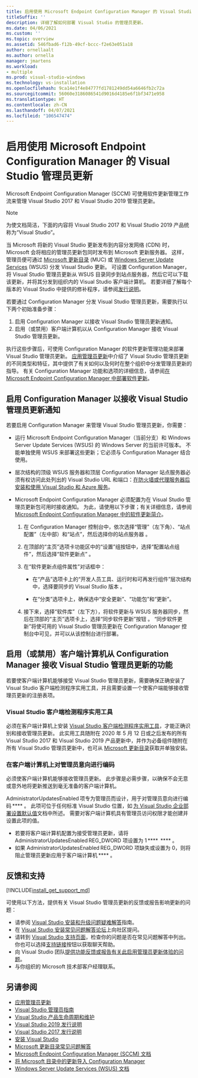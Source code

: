```yaml
---
title: 启用使用 Microsoft Endpoint Configuration Manager 的 Visual Studio 管理员更新
titleSuffix: ''
description: 详细了解如何部署 Visual Studio 的管理员更新。
ms.date: 04/06/2021
ms.custom: ''
ms.topic: overview
ms.assetid: 546fbad6-f12b-49cf-bccc-f2e63e051a18
author: ornellaalt
ms.author: ornella
manager: jmartens
ms.workload:
- multiple
ms.prod: visual-studio-windows
ms.technology: vs-installation
ms.openlocfilehash: 9ca14e1f4e84777fd1781249dd54a6646fb2c72a
ms.sourcegitcommit: 56060e3186086541d9016d4185e6f1bf3471e958
ms.translationtype: HT
ms.contentlocale: zh-CN
ms.lasthandoff: 04/07/2021
ms.locfileid: "106547474"
---
```

# <a name="enabling-administrator-updates-to-visual-studio-with-microsoft-endpoint-configuration-manager"></a>启用使用 Microsoft Endpoint Configuration Manager 的 Visual Studio 管理员更新

Microsoft Endpoint Configuration Manager (SCCM) 可使用软件更新管理工作流来管理 Visual Studio 2017 和 Visual Studio 2019 管理员更新。

> [!NOTE]
> 为使文档简洁，下面的内容将 Visual Studio 2017 和 Visual Studio 2019 产品统称为“Visual Studio”。

当 Microsoft 将新的 Visual Studio 更新发布到内容分发网络 (CDN) 时，Microsoft 会将相应的管理员更新包同时发布到 Microsoft 更新服务器。 这样，管理员便可通过 [Microsoft 更新目录](https://www.catalog.update.microsoft.com/Home.aspx) (MUC) 或 [Windows Server Update Services](https://docs.microsoft.com/windows-server/administration/windows-server-update-services/get-started/windows-server-update-services-wsus) (WSUS) 分发 Visual Studio 更新。 可设置 Configuration Manager，将 Visual Studio 管理员更新从 WSUS 目录同步到站点服务器，然后它可以下载该更新，并将其分发到组织内的 Visual Studio 客户端计算机。 若要详细了解每个版本的 Visual Studio 中提供的修补程序，请参阅[发行说明](https://docs.microsoft.com/visualstudio/releases/2019/release-notes)。 

若要通过 Configuration Manager 分发 Visual Studio 管理员更新，需要执行以下两个初始准备步骤： 
1. 启用 Configuration Manager 以接收 Visual Studio 管理员更新通知。 
2. 启用（或禁用）客户端计算机以从 Configuration Manager 接收 Visual Studio 管理员更新。

执行这些步骤后，可使用 Configuration Manager 的软件更新管理功能来部署 Visual Studio 管理员更新。 [应用管理员更新](../install/applying-administrator-updates.md)中介绍了 Visual Studio 管理员更新的不同类型和特征，其中提供了有关如何以及何时在整个组织中分发管理员更新的指导。 有关 Configuration Manager 功能和选项的详细信息，请参阅[在 Microsoft Endpoint Configuration Manager 中部署软件更新](https://docs.microsoft.com/mem/configmgr/sum/deploy-use/deploy-software-updates)。 

## <a name="enable-configuration-manager-to-receive-visual-studio-administrator-update-notifications"></a>启用 Configuration Manager 以接收 Visual Studio 管理员更新通知 

若要启用 Configuration Manager 来管理 Visual Studio 管理员更新，你需要： 

* 运行 Microsoft Endpoint Configuration Manager（当前分支）和 Windows Server Update Services (WSUS) 的 Windows Server 的当前许可版本。 不能单独使用 WSUS 来部署这些更新；它必须与 Configuration Manager 结合使用。 

* 层次结构的顶级 WSUS 服务器和顶层 Configuration Manager 站点服务器必须有权访问此处列出的 Visual Studio URL 和端口：[在防火墙或代理服务器后安装和使用 Visual Studio 和 Azure 服务](../install/install-and-use-visual-studio-behind-a-firewall-or-proxy-server.md)。  

* Microsoft Endpoint Configuration Manager 必须配置为在 Visual Studio 管理员更新包可用时接收通知。  为此，请使用以下步骤；有关详细信息，请参阅 [ Microsoft Endpoint Configuration Manager 中的软件更新简介](https://docs.microsoft.com/mem/configmgr/sum/understand/software-updates-introduction)。

  1. 在 Configuration Manager 控制台中，依次选择“管理”（左下角）、“站点配置”（左中部）和“站点”，然后选择你的站点服务器  。 

  2. 在顶部的“主页”选项卡功能区中的“设置”组按钮中，选择“配置站点组件”，然后选择“软件更新点”   。 

  3. 在“软件更新点组件属性”对话框中： 

        * 在“产品”选项卡上的“开发人员工具、运行时和可再发行组件”层次结构中，选择要同步的 Visual Studio 版本 。   

        * 在“分类”选项卡上，确保选中“安全更新”、“功能包”和“更新”。   

  4. 接下来，选择“软件库”（左下方），将软件更新与 WSUS 服务器同步，然后在顶部的“主页”选项卡上，选择“同步软件更新”按钮  。 “同步软件更新”将使可用的 Visual Studio 管理员更新在 Configuration Manager 控制台中可见，并可以从该控制台进行部署。   

## <a name="enable-or-disable-client-machines-ability-to-receive-visual-studio-administrator-updates-from-configuration-manager"></a>启用（或禁用）客户端计算机从 Configuration Manager 接收 Visual Studio 管理员更新的功能

若要使客户端计算机能够接受 Visual Studio 管理员更新，需要确保正确安装了 Visual Studio 客户端检测程序实用工具，并且需要设置一个使客户端能够接收管理员更新的注册表项。  

### <a name="visual-studio-client-detector-utility"></a>Visual Studio 客户端检测程序实用工具 

必须在客户端计算机上安装 [Visual Studio 客户端检测程序实用工具](https://support.microsoft.com/help/5001148)，才能正确识别和接收管理员更新。 此实用工具随附在 2020 年 5 月 12 日或之后发布的所有 Visual Studio 2017 和 Visual Studio 2019 产品更新中，并作为必备组件随附在所有 Visual Studio 管理员更新中，也可从 [Microsoft 更新目录](https://catalog.update.microsoft.com)获取并单独安装。 

### <a name="encoding-administrator-intent-on-the-client-machines"></a>在客户端计算机上对管理员意向进行编码 

必须使客户端计算机能够接收管理员更新。 此步骤是必需步骤，以确保不会无意或意外地将更新推送到毫无准备的客户端计算机。 

AdministratorUpdatesEnabled 项专为管理员而设计，用于对管理员意向进行编码 **** 。 此项可位于任何标准 Visual Studio 位置，如 [为 Visual Studio 企业部署设置默认值](https://docs.microsoft.com/visualstudio/install/set-defaults-for-enterprise-deployments)文档中所述。 需要对客户端计算机具有管理员访问权限才能创建并设置此项的值。 

* 若要将客户端计算机配置为接受管理员更新，请将 AdministratorUpdatesEnabled REG_DWORD 项设置为 1 ****  **** 。 
* 如果 AdministratorUpdatesEnabled REG_DWORD 项缺失或设置为 0，则将阻止管理员更新应用于客户端计算机 **** 。 

## <a name="feedback-and-support"></a>反馈和支持
[!INCLUDE[install_get_support_md](includes/install_get_support_md.md)]

可使用以下方法，提供有关 Visual Studio 管理员更新的反馈或报告影响更新的问题：
* 请参阅 [Visual Studio 安装和升级问题疑难解答](../install/troubleshooting-installation-issues.md)指南。
* 在 [Visual Studio 安装常见问题解答论坛](https://docs.microsoft.com/answers/topics/vs-setup.html)上向社区提问。
* 请转到 [Visual Studio 支持页面](https://visualstudio.microsoft.com/vs/support/)，检查你的问题是否在常见问题解答中列出。  你也可以选择[支持链接](https://visualstudio.microsoft.com/vs/support/#talktous)按钮以获取聊天帮助。
* 向 Visual Studio 团队[提供功能反馈或报告有关此启用管理员更新体验的问题](https://aka.ms/vs/wsus/feedback)。
* 与你组织的 Microsoft 技术部客户经理联系。

## <a name="see-also"></a>另请参阅
* [应用管理员更新](../install/applying-administrator-updates.md)
* [Visual Studio 管理员指南](../install/visual-studio-administrator-guide.md)
* [Visual Studio 产品生命周期和维护](https://docs.microsoft.com/visualstudio/productinfo/vs-servicing-vs)
* [Visual Studio 2019 发行说明](https://docs.microsoft.com/visualstudio/releases/2019/release-notes)
* [Visual Studio 2017 发行说明](https://docs.microsoft.com/visualstudio/releasenotes/vs2017-relnotes)
* [安装 Visual Studio](../install/install-visual-studio.md)
* [Microsoft 更新目录常见问题解答](https://www.catalog.update.microsoft.com/faq.aspx)
* [Microsoft Endpoint Configuration Manager (SCCM) 文档](https://docs.microsoft.com/mem/configmgr)
* [将 Microsoft 目录中的更新导入 Configuration Manager](https://docs.microsoft.com/mem/configmgr/sum/get-started/synchronize-software-updates#import-updates-from-the-microsoft-update-catalog)
* [Windows Server Update Services (WSUS) 文档](https://docs.microsoft.com/windows-server/administration/windows-server-update-services/get-started-windows-server-update-services-wsus)
